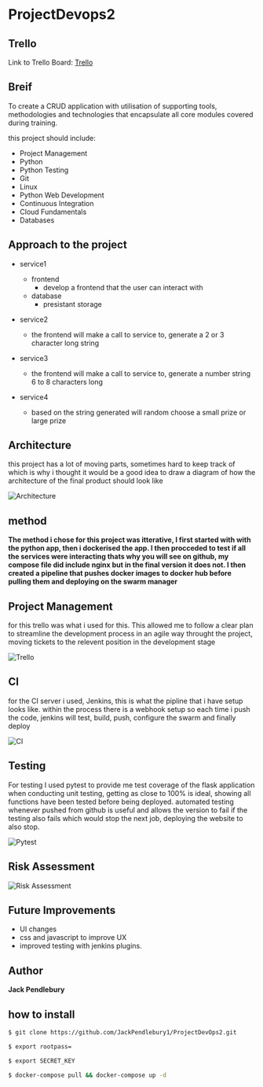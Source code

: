 # ProjectDevops2

## Trello

Link to Trello Board: [Trello]()

## Breif

To create a CRUD application with utilisation of supporting tools,
methodologies and technologies that encapsulate all core modules
covered during training.

this project should include:

- Project Management
- Python
- Python Testing
- Git
- Linux
- Python Web Development
- Continuous Integration
- Cloud Fundamentals
- Databases

## Approach to the project

- service1
  - frontend
    - develop a frontend that the user can interact with
  - database
    - presistant storage

- service2
  - the frontend will make a call to service to, generate a 2 or 3 character long string

- service3
  - the frontend will make a call to service to, generate a number string 6 to 8 characters long

- service4
  - based on the string generated will random choose a small prize or large prize


## Architecture
this project has a lot of moving parts, sometimes hard to keep track of which is why i thought it would be a good idea to draw a diagram of how the architecture of the final product should look like

![Architecture]()

## method

**The method i chose for this project was itterative, I first started with with the python app, then i dockerised the app. I then procceded to test if all the services were interacting thats why you will see on github, my compose file did include nginx but in the final version it does not. I then created a pipeline that pushes docker images to docker hub before pulling them and deploying on the swarm manager**

## Project Management

for this trello was what i used for this. This allowed me to follow a clear plan to streamline the development process in an agile way throught the project, moving tickets 
to the relevent position in the development stage

![Trello]()

## CI

for the CI server i used, Jenkins, this is what the pipline that i have setup looks like. within the process there is a webhook setup so each time i push the code, jenkins will test, build, push, configure the swarm and finally deploy

![CI]()

## Testing

For testing I used pytest to provide me test coverage of the flask application when conducting unit testing,
getting as close to 100% is ideal, showing all functions have been tested before being deployed.
automated testing whenever pushed from github is useful and allows the version to fail if the testing also fails which would stop the next job, deploying the website to also stop.

![Pytest]()

## Risk Assessment

![Risk Assessment]()

## Future Improvements

- UI changes
- css and javascript to improve UX
- improved testing with jenkins plugins.

## Author

**Jack Pendlebury**

## how to install

```sh
$ git clone https://github.com/JackPendlebury1/ProjectDevOps2.git
```

```sh
$ export rootpass=
```

```sh
$ export SECRET_KEY
```

```sh
$ docker-compose pull && docker-compose up -d
```
